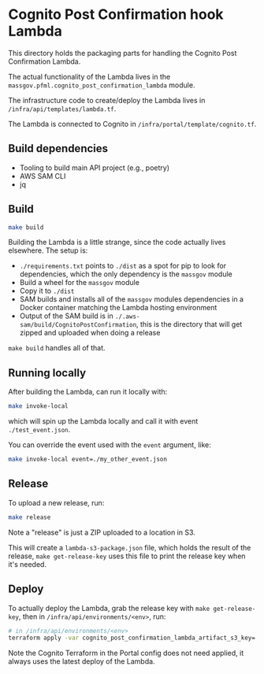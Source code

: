 # Cognito Post Confirmation hook Lambda

This directory holds the packaging parts for handling the Cognito Post
Confirmation Lambda.

The actual functionality of the Lambda lives in the
`massgov.pfml.cognito_post_confirmation_lambda` module.

The infrastructure code to create/deploy the Lambda lives in
`/infra/api/templates/lambda.tf`.

The Lambda is connected to Cognito in `/infra/portal/template/cognito.tf`.

## Build dependencies

- Tooling to build main API project (e.g., poetry)
- AWS SAM CLI
- jq

## Build

```sh
make build
```

Building the Lambda is a little strange, since the code actually lives
elsewhere. The setup is:
 - `./requirements.txt` points to `./dist` as a spot for pip to look for
   dependencies, which the only dependency is the `massgov` module
 - Build a wheel for the `massgov` module
 - Copy it to `./dist`
 - SAM builds and installs all of the `massgov` modules dependencies in a Docker
   container matching the Lambda hosting environment
 - Output of the SAM build is in `./.aws-sam/build/CognitoPostConfirmation`,
   this is the directory that will get zipped and uploaded when doing a release

`make build` handles all of that.

## Running locally

After building the Lambda, can run it locally with:

```sh
make invoke-local
```

which will spin up the Lambda locally and call it with event `./test_event.json`.

You can override the event used with the `event` argument, like:

```sh
make invoke-local event=./my_other_event.json
```

## Release

To upload a new release, run:

```sh
make release
```

Note a "release" is just a ZIP uploaded to a location in S3.

This will create a `lambda-s3-package.json` file, which holds the result of the
release, `make get-release-key` uses this file to print the release key when
it's needed.

## Deploy

To actually deploy the Lambda, grab the release key with `make get-release-key`,
then in `/infra/api/environments/<env>`, run:

```sh
# in /infra/api/environments/<env>
terraform apply -var cognito_post_confirmation_lambda_artifact_s3_key='<release key>'
```

Note the Cognito Terraform in the Portal config does not need applied, it always
uses the latest deploy of the Lambda.
